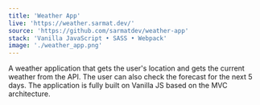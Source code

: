 ```yaml
---
title: 'Weather App'
live: 'https://weather.sarmat.dev/'
source: 'https://github.com/sarmatdev/weather-app'
stack: 'Vanilla JavaScript • SASS • Webpack'
image: './weather_app.png'
---
```


A weather application that gets the user's location and gets the current weather from the API. The user can also check the forecast for the next 5 days. The application is fully built on Vanilla JS based on the MVC architecture.
